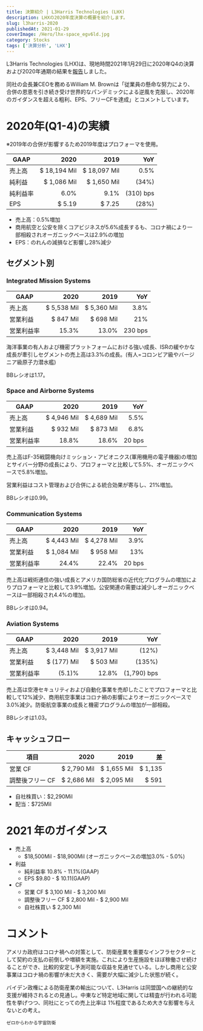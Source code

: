 ```yaml
---
title: 決算紹介 | L3Harris Technologies (LHX)
description: LHXの2020年度決算の概要を紹介します。
slug: l3harris-2020
publishedAt: 2021-01-29
coverImage: /Hero/lhx-space_egv6ld.jpg
category: Stocks
tags: ['決算分析', 'LHX']
---
```


L3Harris Technologies (LHX)は、現地時間2021年1月29日に2020年Q4の決算および2020年通期の結果を[報告](https://www.l3harris.com/newsroom/press-release/2021/01/l3harris-reports-fourth-quarter-and-2020-results-initiates-2021)しました。

同社の会長兼CEOを務めるWilliam M. Brownは「従業員の懸命な努力により、合併の恩恵を引き続き受け世界的なパンデミックによる逆風を克服し、2020年のガイダンスを超える粗利、EPS、フリーCFを達成」とコメントしています。

# 2020年(Q1-4)の実績

※2019年の合併が影響するため2019年度はプロフォーマを使用。

| GAAP     |         2020 |         2019 |       YoY |
| -------- | -----------: | -----------: | --------: |
| 売上高   | $ 18,194 Mil | $ 18,097 Mil |      0.5% |
| 純利益   |  $ 1,086 Mil |  $ 1,650 Mil |     (34%) |
| 純利益率 |         6.0% |         9.1% | (310) bps |
| EPS      |       $ 5.19 |       $ 7.25 |     (28%) |

- 売上高：0.5%増加
- 商用航空と公安を除くコアビジネスが5.6%成長するも、コロナ禍により一部相殺されオーガニックベースは2.9%の増加
- EPS：のれんの減損など影響し28%減少

## セグメント別

### Integrated Mission Systems

| GAAP       |        2020 |        2019 |     YoY |
| ---------- | ----------: | ----------: | ------: |
| 売上高     | $ 5,538 Mil | $ 5,360 Mil |    3.8% |
| 営業利益   |   $ 847 Mil |   $ 698 Mil |     21% |
| 営業利益率 |       15.3% |       13.0% | 230 bps |

海洋事業の有人および機密プラットフォームにおける強い成長、ISRの緩やかな成長が牽引しセグメントの売上高は3.3%の成長。(有人=コロンビア級やバージニア級原子力潜水艦)

BBレシオは1.17。

### Space and Airborne Systems

| GAAP       |        2020 |        2019 |    YoY |
| ---------- | ----------: | ----------: | -----: |
| 売上高     | $ 4,946 Mil | $ 4,689 Mil |   5.5% |
| 営業利益   |   $ 932 Mil |   $ 873 Mil |   6.8% |
| 営業利益率 |       18.8% |       18.6% | 20 bps |

売上高はF-35戦闘機向けミッション・アビオニクス(軍用機用の電子機器)の増加とサイバー分野の成長により、プロフォーマと比較して5.5%、オーガニックベースで5.8%増加。

営業利益はコスト管理および合併による統合効果が寄与し、21%増加。

BBレシオは0.99。

### Communication Systems

| GAAP       |        2020 |        2019 |    YoY |
| ---------- | ----------: | ----------: | -----: |
| 売上高     | $ 4,443 Mil | $ 4,278 Mil |   3.9% |
| 営業利益   | $ 1,084 Mil |   $ 958 Mil |    13% |
| 営業利益率 |       24.4% |       22.4% | 20 bps |

売上高は戦術通信の強い成長とアメリカ国防総省の近代化プログラムの増加によりプロフォーマと比較して3.9%増加。公安関連の需要は減少しオーガニックベースは一部相殺され4.4%の増加。

BBレシオは0.94。

### Aviation Systems

| GAAP       |        2020 |        2019 |         YoY |
| ---------- | ----------: | ----------: | ----------: |
| 売上高     | $ 3,448 Mil | $ 3,917 Mil |       (12%) |
| 営業利益   | $ (177) Mil |   $ 503 Mil |      (135%) |
| 営業利益率 |      (5.1)% |       12.8% | (1,790) bps |

売上高は空港セキュリティおよび自動化事業を売却したことでプロフォーマと比較して12%減少、商用航空事業はコロナ禍の影響によりオーガニックベースで3.0%減少。防衛航空事業の成長と機密プログラムの増加が一部相殺。

BBレシオは1.03。

## キャッシュフロー

| 項目            |        2020 |        2019 |      差 |
| --------------- | ----------: | ----------: | ------: |
| 営業 CF         | $ 2,790 Mil | $ 1,655 Mil | $ 1,135 |
| 調整後フリー CF | $ 2,686 Mil | $ 2,095 Mil |   $ 591 |

- 自社株買い：$2,290Mil
- 配当：$725Mil

# 2021 年のガイダンス

- 売上高
  - $18,500Mil - $18,900Mil (オーガニックベースの増加3.0% - 5.0%)
- 利益
  - 純利益率 10.8% - 11.1%(GAAP)
  - EPS $9.80 - $ 10.11(GAAP)
- CF
  - 営業 CF $ 3,100 Mil - $ 3,200 Mil
  - 調整後フリー CF $ 2,800 Mil - $ 2,900 Mil
  - 自社株買い $ 2,300 Mil

# コメント

アメリカ政府はコロナ禍への対策として、防衛産業を重要なインフラセクターとして契約の支払の前倒しや増額を実施。これにより生産施設をほぼ稼働させ続けることができ、比較的安定し予測可能な収益を見通せている。しかし商用と公安事業はコロナ禍の影響が未だ大きく、需要が大幅に減少した状態が続く。

バイデン政権による防衛産業の輸出について、L3Harris は同盟国への継続的な支援が維持されるとの見通し。中東など特定地域に関しては精査が行われる可能性を挙げつつ、同社にとっての売上比率は 1%程度であるため大きな影響を与えないとの考え。

```amazon:4802207344
ゼロからわかる宇宙防衛
```
